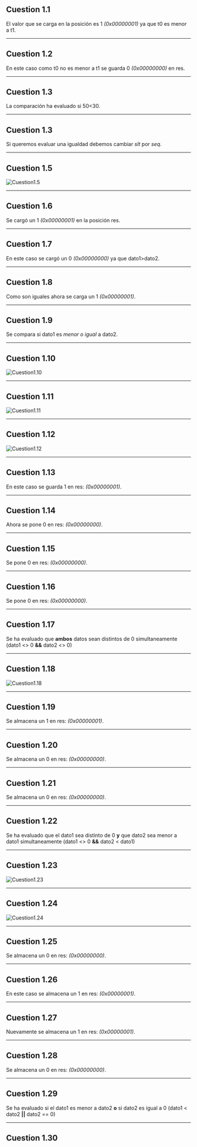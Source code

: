 ## Cuestion 1.1
El valor que se carga en la posición es 1 *(0x00000001)* ya que t0 es menor a t1.

---
## Cuestion 1.2
En este caso como t0 no es menor a t1 se guarda 0 *(0x00000000)* en res.

---
## Cuestion 1.3
La comparación ha evaluado si 50\<30.

---
## Cuestion 1.3
Si queremos evaluar una igualdad debemos cambiar *slt* por *seq*.

---
## Cuestion 1.5
![Cuestion1.5](https://cdn.discordapp.com/attachments/1001292234722922566/1019824011947028570/unknown.png)

---
## Cuestion 1.6
Se cargó un 1 *(0x00000001)* en la posición res.

---
## Cuestion 1.7
En este caso se cargó un 0 *(0x00000000)* ya que dato1\>dato2.

---
## Cuestion 1.8
Como son iguales ahora se carga un 1 *(0x00000001)*.

---
## Cuestion 1.9
Se compara si dato1 es *menor o igual* a dato2.

---
## Cuestion 1.10
![Cuestion1.10](https://cdn.discordapp.com/attachments/1001292234722922566/1020019083099508926/unknown.png)

---
## Cuestion 1.11
![Cuestion1.11](https://cdn.discordapp.com/attachments/1001292234722922566/1020020821110030457/unknown.png)

---
## Cuestion 1.12
![Cuestion1.12](https://cdn.discordapp.com/attachments/1001292234722922566/1020021779424628757/unknown.png)

---
## Cuestion 1.13
En este caso se guarda 1 en res: *(0x00000001)*.

---
## Cuestion 1.14
Ahora se pone 0 en res: *(0x00000000)*.

---
## Cuestion 1.15
Se pone 0 en res: *(0x00000000)*.

---
## Cuestion 1.16
Se pone 0 en res: *(0x00000000)*.

---
## Cuestion 1.17
Se ha evaluado que **ambos** datos sean distintos de 0 simultaneamente (dato1 \<> 0  **&&**  dato2 \<> 0)

---
## Cuestion 1.18
![Cuestion1.18](https://cdn.discordapp.com/attachments/1001292234722922566/1020029785168171069/unknown.png)

---
## Cuestion 1.19
Se almacena un 1 en res: *(0x00000001)*.

---
## Cuestion 1.20
Se almacena un 0 en res: *(0x00000000)*.

---
## Cuestion 1.21
Se almacena un 0 en res: *(0x00000000)*.

---
## Cuestion 1.22
Se ha evaluado que el dato1 sea distinto de 0 **y** que dato2 sea menor a dato1 simultaneamente (dato1 \<> 0  **&&**  dato2 \< dato1)

---
## Cuestion 1.23
![Cuestion1.23](https://cdn.discordapp.com/attachments/1001292234722922566/1020031934522458183/unknown.png)

---
## Cuestion 1.24
![Cuestion1.24](https://cdn.discordapp.com/attachments/1001292234722922566/1020033204708724736/unknown.png)

---
## Cuestion 1.25
Se almacena un 0 en res: *(0x00000000)*.

---
## Cuestion 1.26
En este caso se almacena un 1 en res: *(0x00000001)*.

---
## Cuestion 1.27
Nuevamente se almacena un 1 en res: *(0x00000001)*.

---
## Cuestion 1.28
Se almacena un 0 en res: *(0x00000000)*.

---
## Cuestion 1.29
Se ha evaluado si el dato1 es menor a dato2 **o** si dato2 es igual a 0 (dato1 \< dato2  **||**  dato2 == 0)

---
## Cuestion 1.30